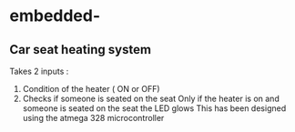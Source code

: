 # embedded-
## Car seat heating system
Takes 2 inputs :
1) Condition of the heater ( ON or OFF)
2) Checks if someone is seated on the seat
Only if the heater is on and someone is seated on the seat the LED glows
This has been designed using the atmega 328 microcontroller
